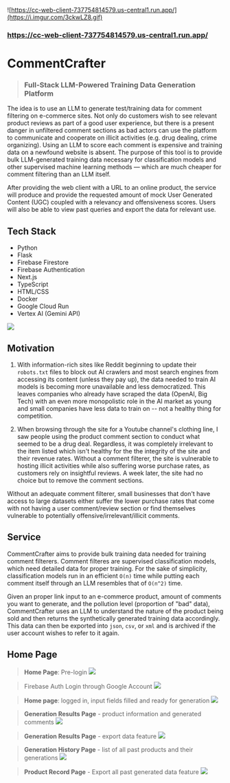 
![https://cc-web-client-737754814579.us-central1.run.app/](https://i.imgur.com/3ckwLZ8.gif)


### https://cc-web-client-737754814579.us-central1.run.app/


# CommentCrafter

> ### Full-Stack LLM-Powered Training Data Generation Platform

The idea is to use an LLM to generate test/training data for comment filtering on e-commerce sites. Not only do customers wish to see relevant product reviews as part of a good user experience, but there is a present danger in unfiltered comment sections as bad actors can use the platform to communicate and cooperate on illicit activities (e.g. drug dealing, crime organizing). Using an LLM to score each comment is expensive and training data on a newfound website is absent. The purpose of this tool is to provide bulk LLM-generated training data necessary for classification models and other supervised machine learning methods — which are much cheaper for comment filtering than an LLM itself.

After providing the web client with a URL to an online product, the service will produce and provide the requested amount of mock User Generated Content (UGC) coupled with a relevancy and offensiveness scores. Users will also be able to view past queries and export the data for relevant use.


## Tech Stack

- Python
- Flask
- Firebase Firestore
- Firebase Authentication
- Next.js
- TypeScript
- HTML/CSS
- Docker
- Google Cloud Run
- Vertex AI (Gemini API)


![](https://i.imgur.com/rY4EfVb.png)

## Motivation

1. With information-rich sites like Reddit beginning to update their `robots.txt` files to block out AI crawlers and most search engines from accessing its content (unless they pay up), the data needed to train AI models is becoming more unavailable and less democratized. This leaves companies who already have scraped the data (OpenAI, Big Tech) with an even more monopolistic role in the AI market as young and small companies have less data to train on -- not a healthy thing for competition.

2. When browsing through the site for a Youtube channel's clothing line, I saw people using the product comment section to conduct what seemed to be a drug deal. Regardless, it was completely irrelevant to the item listed which isn't healthy for the the integrity of the site and their revenue rates. Without a comment filterer, the site is vulnerable to hosting illicit activities while also suffering worse purchase rates, as customers rely on insightful reviews. A week later, the site had no choice but to remove the comment sections.

Without an adequate comment filterer, small businesses that don't have access to large datasets either suffer the lower purchase rates that come with not having a user comment/review section or find themselves vulnerable to potentially offensive/irrelevant/illicit comments.

## Service

CommentCrafter aims to provide bulk training data needed for training comment filterers. Comment filteres are supervised classification models, which need detailed data for proper training. For the sake of simplicity, classification models run in an efficient `O(n)` time while putting each comment itself through an LLM resembles that of `O(n^2)` time.

Given an proper link input to an e-commerce product, amount of comments you want to generate, and the pollution level (proportion of "bad" data), CommentCrafter uses an LLM to understand the nature of the product being sold and then returns the synthetically generated training data accordingly. This data can then be exported into `json`, `csv`, or `xml` and is archived if the user account wishes to refer to it again.


## Home Page

> __Home Page__: Pre-login
![](https://i.imgur.com/ANqYS4O.png)

> Firebase Auth Login through Google Account
![](https://i.imgur.com/CscAM9B.png)

> __Home page__: logged in, input fields filled and ready for generation
![](https://i.imgur.com/2GdZwAc.png)

> __Generation Results Page__ - product information and generated comments
![](https://i.imgur.com/ZrckO2e.png)

> __Generation Results Page__ - export data feature
![](https://i.imgur.com/lxuVC70.png)

> __Generation History Page__ - list of all past products and their generations
![](https://i.imgur.com/JY2OWli.png)

> __Product Record Page__ - Export all past generated data feature
![](https://i.imgur.com/DBZhXOi.png)
